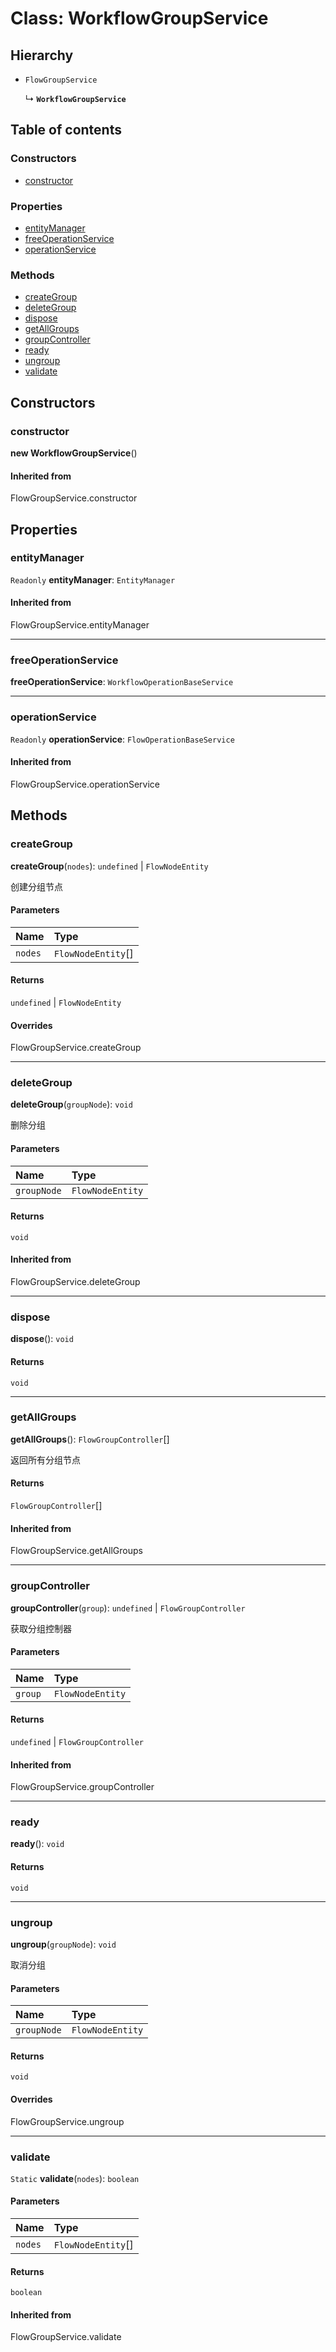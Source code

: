 # Class: WorkflowGroupService

## Hierarchy

* `FlowGroupService`

  ↳ **`WorkflowGroupService`**

## Table of contents

### Constructors

* [constructor](/auto-docs/free-group-plugin/classes/WorkflowGroupService.md#constructor)

### Properties

* [entityManager](/auto-docs/free-group-plugin/classes/WorkflowGroupService.md#entitymanager)
* [freeOperationService](/auto-docs/free-group-plugin/classes/WorkflowGroupService.md#freeoperationservice)
* [operationService](/auto-docs/free-group-plugin/classes/WorkflowGroupService.md#operationservice)

### Methods

* [createGroup](/auto-docs/free-group-plugin/classes/WorkflowGroupService.md#creategroup)
* [deleteGroup](/auto-docs/free-group-plugin/classes/WorkflowGroupService.md#deletegroup)
* [dispose](/auto-docs/free-group-plugin/classes/WorkflowGroupService.md#dispose)
* [getAllGroups](/auto-docs/free-group-plugin/classes/WorkflowGroupService.md#getallgroups)
* [groupController](/auto-docs/free-group-plugin/classes/WorkflowGroupService.md#groupcontroller)
* [ready](/auto-docs/free-group-plugin/classes/WorkflowGroupService.md#ready)
* [ungroup](/auto-docs/free-group-plugin/classes/WorkflowGroupService.md#ungroup)
* [validate](/auto-docs/free-group-plugin/classes/WorkflowGroupService.md#validate)

## Constructors

### constructor

**new WorkflowGroupService**()

#### Inherited from

FlowGroupService.constructor

## Properties

### entityManager

`Readonly` **entityManager**: `EntityManager`

#### Inherited from

FlowGroupService.entityManager

***

### freeOperationService

**freeOperationService**: `WorkflowOperationBaseService`

***

### operationService

`Readonly` **operationService**: `FlowOperationBaseService`

#### Inherited from

FlowGroupService.operationService

## Methods

### createGroup

**createGroup**(`nodes`): `undefined` | `FlowNodeEntity`

创建分组节点

#### Parameters

| Name | Type |
| :------ | :------ |
| `nodes` | `FlowNodeEntity`\[] |

#### Returns

`undefined` | `FlowNodeEntity`

#### Overrides

FlowGroupService.createGroup

***

### deleteGroup

**deleteGroup**(`groupNode`): `void`

删除分组

#### Parameters

| Name | Type |
| :------ | :------ |
| `groupNode` | `FlowNodeEntity` |

#### Returns

`void`

#### Inherited from

FlowGroupService.deleteGroup

***

### dispose

**dispose**(): `void`

#### Returns

`void`

***

### getAllGroups

**getAllGroups**(): `FlowGroupController`\[]

返回所有分组节点

#### Returns

`FlowGroupController`\[]

#### Inherited from

FlowGroupService.getAllGroups

***

### groupController

**groupController**(`group`): `undefined` | `FlowGroupController`

获取分组控制器

#### Parameters

| Name | Type |
| :------ | :------ |
| `group` | `FlowNodeEntity` |

#### Returns

`undefined` | `FlowGroupController`

#### Inherited from

FlowGroupService.groupController

***

### ready

**ready**(): `void`

#### Returns

`void`

***

### ungroup

**ungroup**(`groupNode`): `void`

取消分组

#### Parameters

| Name | Type |
| :------ | :------ |
| `groupNode` | `FlowNodeEntity` |

#### Returns

`void`

#### Overrides

FlowGroupService.ungroup

***

### validate

`Static` **validate**(`nodes`): `boolean`

#### Parameters

| Name | Type |
| :------ | :------ |
| `nodes` | `FlowNodeEntity`\[] |

#### Returns

`boolean`

#### Inherited from

FlowGroupService.validate

